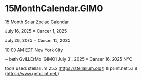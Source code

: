 # 15MonthCalendar.GIMO
15 Month Solar Zodiac Calendar

July 16, 2025 = Cancer 1, 2025

July 28, 2025 = Cancer 13, 2025

10:00 AM EDT New York City

~ beth GviLLErMo [GIMO] July 31, 2025 = Cancer 16, 2025 NYC

tools used: stellarium 25.2 (https://stellarium.org/) & paint.net 5.1.8 (https://www.getpaint.net/)
